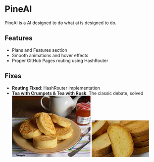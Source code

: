 # PineAI  

PineAI is a AI designed to do what ai is designed to do.

## Features  
- Plans and Features section  
- Smooth animations and hover effects  
- Proper GitHub Pages routing using HashRouter  

## Fixes  
- **Routing Fixed**: HashRouter implementation  
- **Tea with Crumpets & Tea with Rusk**: The classic debate, solved  
![crumpets](assets/curmpets.png)
![Rusk](assets/rusk.png)
